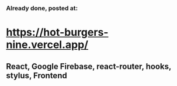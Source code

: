 ### Already done, posted at:
# https://hot-burgers-nine.vercel.app/

## React, Google Firebase, react-router, hooks, stylus, Frontend
